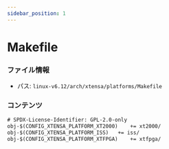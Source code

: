 ```yaml
---
sidebar_position: 1
---
```

# Makefile

### ファイル情報

- パス: `linux-v6.12/arch/xtensa/platforms/Makefile`

### コンテンツ

```txt
# SPDX-License-Identifier: GPL-2.0-only
obj-$(CONFIG_XTENSA_PLATFORM_XT2000)	+= xt2000/
obj-$(CONFIG_XTENSA_PLATFORM_ISS)	+= iss/
obj-$(CONFIG_XTENSA_PLATFORM_XTFPGA)	+= xtfpga/

```
